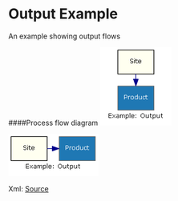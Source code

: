 Output Example
===========

An example showing output flows

####Process flow diagram
![Process Flow Output](./process-top-flow.png)

![Process Flow Output](./process-left-flow.png)

Xml: [Source](./ProcessFlow.xml) 
